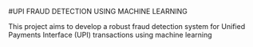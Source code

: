 #UPI FRAUD DETECTION USING MACHINE LEARNING

This project aims to develop a robust fraud detection system for Unified Payments Interface (UPI) transactions using machine learning
